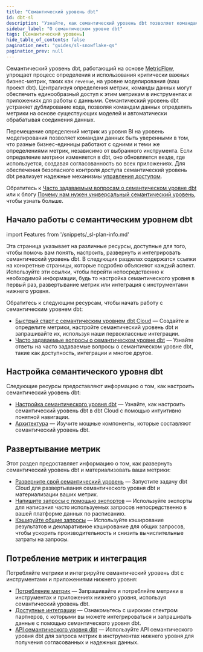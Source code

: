 ```yaml
---
title: "Семантический уровень dbt"
id: dbt-sl
description: "Узнайте, как семантический уровень dbt позволяет командам данных централизованно определять и запрашивать метрики."
sidebar_label: "О семантическом уровне dbt"
tags: [Семантический уровень]
hide_table_of_contents: false
pagination_next: "guides/sl-snowflake-qs"
pagination_prev: null
---
```


Семантический уровень dbt, работающий на основе [MetricFlow](/docs/build/about-metricflow), упрощает процесс определения и использования критически важных бизнес-метрик, таких как `revenue`, на уровне моделирования (ваш проект dbt). Централизуя определения метрик, команды данных могут обеспечить единообразный доступ к этим метрикам в инструментах и приложениях для работы с данными. Семантический уровень dbt устраняет дублирование кода, позволяя командам данных определять метрики на основе существующих моделей и автоматически обрабатывая соединения данных.

Перемещение определений метрик из уровня BI на уровень моделирования позволяет командам данных быть уверенными в том, что разные бизнес-единицы работают с одними и теми же определениями метрик, независимо от выбранного инструмента. Если определение метрики изменяется в dbt, оно обновляется везде, где используется, создавая согласованность во всех приложениях. Для обеспечения безопасного контроля доступа семантический уровень dbt реализует надежные механизмы [управления доступом](/docs/use-dbt-semantic-layer/setup-sl#set-up-dbt-semantic-layer).

<Lightbox src="/img/docs/dbt-cloud/semantic-layer/sl-concept.png" width="80%" title="Эта диаграмма показывает, как семантический уровень dbt работает с вашим стеком данных." />

Обратитесь к [Часто задаваемым вопросам о семантическом уровне dbt](/docs/use-dbt-semantic-layer/sl-faqs) или к блогу [Почему нам нужен универсальный семантический уровень](https://www.getdbt.com/blog/universal-semantic-layer/), чтобы узнать больше.

## Начало работы с семантическим уровнем dbt

<!-- этот фрагмент находится здесь: https://github.com/dbt-labs/docs.getdbt.com/website/snippets/_sl-plan-info. Используйте его на разных страницах и адаптируйте сообщение в зависимости от того, какой экземпляр может получить доступ к SL и на каком этапе жизненного цикла продукта мы находимся. -->

import Features from '/snippets/_sl-plan-info.md'

<Features
product="Семантический уровень dbt"
plan="dbt Cloud Team или Enterprise"
/>

Эта страница указывает на различные ресурсы, доступные для того, чтобы помочь вам понять, настроить, развернуть и интегрировать семантический уровень dbt. В следующих разделах содержатся ссылки на конкретные страницы, которые подробно объясняют каждый аспект. Используйте эти ссылки, чтобы перейти непосредственно к необходимой информации, будь то настройка семантического уровня в первый раз, развертывание метрик или интеграция с инструментами нижнего уровня.

Обратитесь к следующим ресурсам, чтобы начать работу с семантическим уровнем dbt:
- [Быстрый старт с семантическим уровнем dbt Cloud](/guides/sl-snowflake-qs) &mdash; Создайте и определите метрики, настройте семантический уровень dbt и запрашивайте их, используя наши первоклассные интеграции.
- [Часто задаваемые вопросы о семантическом уровне dbt](/docs/use-dbt-semantic-layer/sl-faqs) &mdash; Узнайте ответы на часто задаваемые вопросы о семантическом уровне dbt, такие как доступность, интеграции и многое другое.

## Настройка семантического уровня dbt

Следующие ресурсы предоставляют информацию о том, как настроить семантический уровень dbt:
- [Настройка семантического уровня dbt](/docs/use-dbt-semantic-layer/setup-sl) &mdash; Узнайте, как настроить семантический уровень dbt в dbt Cloud с помощью интуитивно понятной навигации.
- [Архитектура](/docs/use-dbt-semantic-layer/sl-architecture) &mdash; Изучите мощные компоненты, которые составляют семантический уровень dbt.

## Развертывание метрик
Этот раздел предоставляет информацию о том, как развернуть семантический уровень dbt и материализовать ваши метрики:
- [Разверните свой семантический уровень](/docs/use-dbt-semantic-layer/deploy-sl) &mdash; Запустите задачу dbt Cloud для развертывания семантического уровня dbt и материализации ваших метрик.
- [Напишите запросы с помощью экспортов](/docs/use-dbt-semantic-layer/exports) &mdash; Используйте экспорты для написания часто используемых запросов непосредственно в вашей платформе данных по расписанию.
- [Кэшируйте общие запросы](/docs/use-dbt-semantic-layer/sl-cache) &mdash; Используйте кэширование результатов и декларативное кэширование для общих запросов, чтобы ускорить производительность и снизить вычислительные затраты на запросы.

## Потребление метрик и интеграция
Потребляйте метрики и интегрируйте семантический уровень dbt с инструментами и приложениями нижнего уровня:
- [Потребление метрик](/docs/use-dbt-semantic-layer/consume-metrics) &mdash; Запрашивайте и потребляйте метрики в инструментах и приложениях нижнего уровня, используя семантический уровень dbt.
- [Доступные интеграции](/docs/cloud-integrations/avail-sl-integrations) &mdash; Ознакомьтесь с широким спектром партнеров, с которыми вы можете интегрироваться и запрашивать данные с помощью семантического уровня dbt.
- [API семантического уровня dbt](/docs/dbt-cloud-apis/sl-api-overview) &mdash; Используйте API семантического уровня dbt для запроса метрик в инструментах нижнего уровня для получения согласованных и надежных данных.